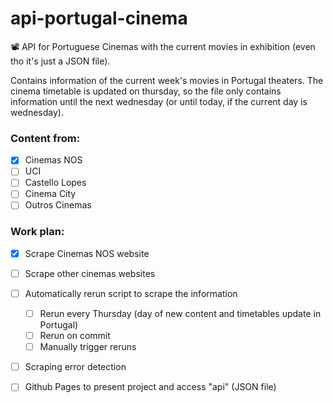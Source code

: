 # api-portugal-cinema

📽️ API for Portuguese Cinemas with the current movies in exhibition (even tho it's just a JSON file).

Contains information of the current week's movies in Portugal theaters. The cinema timetable is updated on thursday, so the file only contains information until the next wednesday (or until today, if the current day is wednesday).

### Content from:
- [x] Cinemas NOS
- [ ] UCI
- [ ] Castello Lopes
- [ ] Cinema City
- [ ] Outros Cinemas

### Work plan:
- [x] Scrape Cinemas NOS website
- [ ] Scrape other cinemas websites
- [ ] Automatically rerun script to scrape the information
  - [ ] Rerun every Thursday (day of new content and timetables update in Portugal)
  - [ ] Rerun on commit
  - [ ] Manually trigger reruns
- [ ] Scraping error detection
- [ ] Github Pages to present project and access "api" (JSON file)

